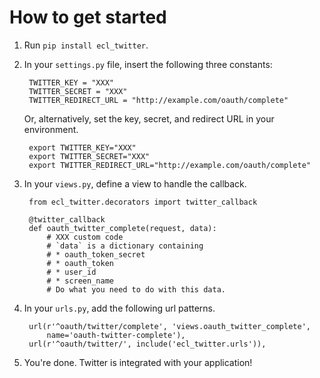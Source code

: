 How to get started
==================

1. Run `pip install ecl_twitter`.

2. In your `settings.py` file, insert the following three constants:

        TWITTER_KEY = "XXX"
        TWITTER_SECRET = "XXX"
        TWITTER_REDIRECT_URL = "http://example.com/oauth/complete"

    Or, alternatively, set the key, secret, and redirect URL in your environment.

        export TWITTER_KEY="XXX"
        export TWITTER_SECRET="XXX"
        export TWITTER_REDIRECT_URL="http://example.com/oauth/complete"

3. In your `views.py`, define a view to handle the callback.

        from ecl_twitter.decorators import twitter_callback

        @twitter_callback
        def oauth_twitter_complete(request, data):
            # XXX custom code
            # `data` is a dictionary containing
            # * oauth_token_secret
            # * oauth_token
            # * user_id
            # * screen_name
            # Do what you need to do with this data.


3. In your `urls.py`, add the following url patterns.

        url(r'^oauth/twitter/complete', 'views.oauth_twitter_complete',
            name='oauth-twitter-complete'),
        url(r'^oauth/twitter/', include('ecl_twitter.urls')),

4. You're done. Twitter is integrated with your application!

